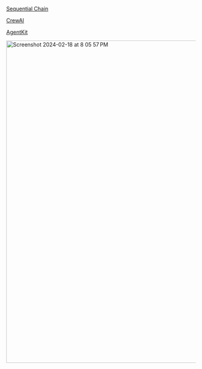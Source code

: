 [Sequential Chain](https://github.com/mahesh15698/MCQ_generator_Using_Langchain_and_OpenAI/blob/main/streamlitApp.py)

[CrewAI](https://medium.com/analytics-vidhya/want-to-generate-social-media-content-automatically-d8ac88922368)

[AgentKit](https://github.com/BCG-X-Official/agentkit) 


<img width="854" alt="Screenshot 2024-02-18 at 8 05 57 PM" src="https://github.com/andysingal/llm-course/assets/20493493/e30d3882-e117-4925-9989-5aba387978b5">
